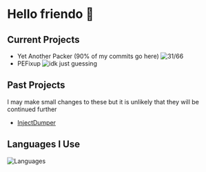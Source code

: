 # Hello friendo :wave:

## Current Projects
- Yet Another Packer (90% of my commits go here) ![31/66](https://geps.dev/progress/46)
- PEFixup ![idk just guessing](https://geps.dev/progress/75)

## Past Projects
I may make small changes to these but it is unlikely that they will be continued further
- [InjectDumper](https://github.com/undisassemble/injectdumper)

## Languages I Use
![Languages](https://go-skill-icons.vercel.app/api/icons?i=asm,c,cpp,py,md)
